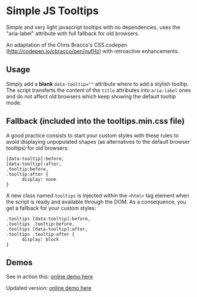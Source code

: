 # Simple JS Tooltips

Simple and very light javascript tooltips with no dependencies, uses the "aria-label" attribute with full fallback for old browsers.

An adaptation of the Chris Bracco's CSS codepen (http://codepen.io/cbracco/pen/nufHz) with retroactive enhancements.

## Usage

Simply add a **blank** `data-tooltip=""` attribute where to add a stylish tooltip. The script transferts the content of the `title` attributes into `aria-label` ones and do not affect old browsers which keep showing the default tooltip mode.

## Fallback (included into the tooltips.min.css file)

A good practice consists to start your custom styles with these rules to avoid displaying unpopulated shapes (as alternatives to the default browser tooltips) for old browsers:

    [data-tooltip]:before,
    [data-tooltip]:after,
    .tooltip:before,
    .tooltip:after {
          display: none
    }

A new class named `tooltips` is injected within the `<html>` tag element when the script is ready and available through the DOM. As a consequence, you get a fallback for your custom styles:

    .tooltips [data-tooltip]:before,
    .tooltips .tooltip:before,
    .tooltips [data-tooltip]:after,
    .tooltips .tooltip:after {
          display: block
    }

## Demos

See in action this: [online demo here](http://jsfiddle.net/1js5x9v7/2/)

Updated version: [online demo here](http://jsfiddle.net/1js5x9v7/6/)
